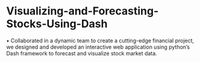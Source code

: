 # Visualizing-and-Forecasting-Stocks-Using-Dash
•	Collaborated in a dynamic team to create a cutting-edge financial project, we designed and developed an interactive web application using python’s Dash framework to forecast and visualize stock market data.
